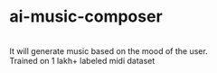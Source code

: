 # ai-music-composer
<br>It will generate music based on the mood of the user.<br>
Trained on 1 lakh+ labeled midi dataset<br> 